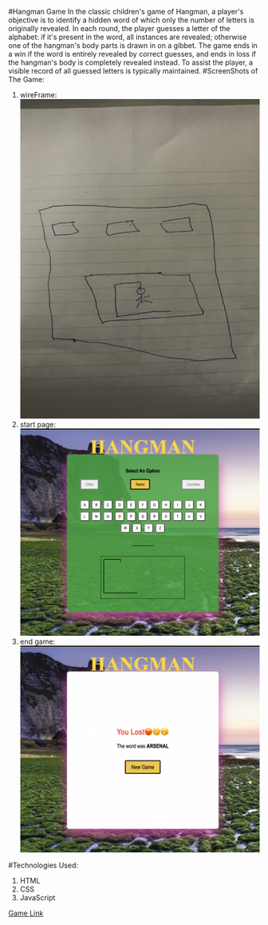 #Hangman Game
In the classic children's game of Hangman, a player's objective is to identify a hidden word of which only the number of letters is originally revealed. In each round, the player guesses a letter of the alphabet: if it's present in the word, all instances are revealed; otherwise one of the hangman's body parts is drawn in on a gibbet. The game ends in a win if the word is entirely revealed by correct guesses, and ends in loss if the hangman's body is completely revealed instead. To assist the player, a visible record of all guessed letters is typically maintained.
#ScreenShots of The Game:
1. wireFrame:
![image](/assets/images/wireframe.jpg)
2. start page:
![image](/assets/images/startpage.png)
4. end game:
![image](/assets/images/endgame.png)

#Technologies Used:

1. HTML
2. CSS
3. JavaScript


[Game Link](https://pages.git.generalassemb.ly/ak-1998/Project-1-Hangman)


